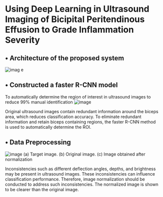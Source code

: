 # Using Deep Learning in Ultrasound Imaging of Bicipital Peritendinous Effusion to Grade Inflammation Severity

##  • Architecture of the proposed system
![imag e](https://user-images.githubusercontent.com/39873770/194925141-168415ad-84af-4b5a-9029-76d0fe60b527.png)

##  • Constructed a faster R-CNN model 
To automatically determine the region of interest in ultrasound images to reduce 99% manual identification
![image](https://user-images.githubusercontent.com/39873770/194925248-6fc25775-debc-4879-b960-942ace61ca44.png)

Original ultrasound images contain redundant information around the biceps area, which reduces classification accuracy. To eliminate redundant information and retain biceps containing regions, the faster R-CNN method is used to automatically determine the ROI.

##  • Data Preprocessing
![image](https://user-images.githubusercontent.com/39873770/194943175-fd63b3d4-940b-40b0-872b-20df88033543.png)
(a) Target image. (b) Original image. (c) Image obtained after normalization

Inconsistencies such as different deflection angles, depths, and brightness may be present in ultrasound images. These inconsistencies can influence classification performance. Therefore, image normalization should be conducted to address such inconsistencies. The normalized image is shown to be clearer than the original image.
 
